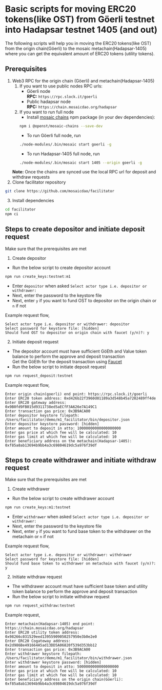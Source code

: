 # Basic scripts for moving ERC20 tokens(like OST) from Göerli testnet into Hadapsar testnet 1405 (and out)
The following scripts will help you in moving the ERC20 tokens(like OST) from the origin chain(Göerli) to the mosaic metachain(Hadapsar-1405) where you can get the equivalent amount of ERC20 tokens (utility tokens).

## Prerequisites
1. Web3 RPC for the origin chain (Göerli) and metachain(Hadapsar-1405)
    1. If you want to use public nodes RPC urls:
        - Göerli node<br>
        **RPC:** `https://rpc.slock.it/goerli`
        - Public hadapsar node<br>
        **RPC:** `https://chain.mosaicdao.org/hadapsar`
    2. If you want to run full node
        - Install [mosaic chains](https://github.com/mosaicdao/mosaic-chains) npm package (in your dev dependencies):
        ```sh
        npm i @openst/mosaic-chains --save-dev
        ```
        - To run Göerli full node, run
        ```sh
        ./node-modules/.bin/mosaic start goerli -g
        ```
        - To run Hadapsar-1405 full node, run
        ```sh
        ./node-modules/.bin/mosaic start 1405 --origin goerli -g
        ```
    **Note:** Once the chains are synced use the local RPC url for deposit and withdraw requests
2. Clone facilitator repository
  ```sh
  git clone https://github.com/mosaicdao/facilitator
  ```
3. Install dependencies
  ```sh
  cd facilitator
  npm ci
  ```

## Steps to create depositor and initiate deposit request
Make sure that the prerequisites are met
1. Create depositor
  - Run the below script to create depositor account
  ```sh
  npm run create_keys:testnet:m1
  ```
  - Enter `depositor` when asked `Select actor type i.e. depositor or withdrawer:`
  - Next, enter the password to the keystore file
  - Next, enter `y` if you want to fund OST to depositor on the origin chain or `n` if not

  Example request flow,
  ```text
  Select actor type i.e. depositor or withdrawer: depositor
  Select password for keystore file: [hidden]
  Should fund OST to depositor on origin chain with faucet (y/n)?: y
  ```

2. Initiate deposit request
  - The depositor account must have sufficient GöEth and Value token balance to perform the approve and deposit transaction<br>
    Get the GöEth for the deposit transaction using [Faucet](https://goerli-faucet.slock.it/)
  - Run the below script to initiate deposit request
  ```sh
  npm run request_deposit:testnet
  ```
  Example request flow,
  ```text
  Enter origin chain(goerli) end point: https://rpc.slock.it/goerli
  Enter ERC20 token address: 0xd426b22f3960d01189a3d548b45a7202489ff4de
  Enter ERC20 gateway address: 0x9B0fd9FB015d9311738ed5aECfF3A626e7A149C1
  Enter transaction gas price: 0x3B9ACA00
  Enter depositor keystore filepath: /Users/facilitator/demo/m1_facilitator/bin/depositor.json
  Enter depositor keystore password: [hidden]
  Enter amount to deposit in atto: 10000000000000000000
  Enter gas price at which fee will be calculated: 10
  Enter gas limit at which fee will be calculated: 10
  Enter beneficiary address on the metachain(Hadapsar-1405): 0xf85a8ab13694b9bb4a3c69804619dc5a976f39df
  ```

## Steps to create withdrawer and initiate withdraw request
Make sure that the prerequisites are met
1. Create withdrawer
  - Run the below script to create withdrawer account
  ```sh
  npm run create_keys:m1:testnet
  ```
  - Enter `withdrawer` when asked `Select actor type i.e. depositor or withdrawer:`
  - Next, enter the password to the keystore file
  - Next, enter `y` if you want to fund base token to the withdrawer on the metachain or `n` if not

  Example request flow,
  ```text
  Select actor type i.e. depositor or withdrawer: withdrawer
  Select password for keystore file: [hidden]
  Should fund base token to withdrawer on metachain with faucet (y/n)?: y
  ```

2. Initiate withdraw request
  - The withdrawer account must have sufficient base token and utility token balance to perform the approve and deposit transaction<br>
  - Run the below script to initiate withdraw request
  ```sh
  npm run request_withdraw:testnet
  ```
  Example request,
  ```text
  Enter metachain(Hadapsar-1405) end point: https://chain.mosaicdao.org/hadapsar
  Enter ERC20 utility token address: 0x98266c031529eed13955909050257950e3b0e2e0
  Enter ERC20 Cogateway address: 0x2d986Be491664A5ad13DD5A06820f539d353bb12
  Enter transaction gas price: 0x3B9ACA00
  Enter withdrawer keystore filepath: /Users/facilitator/demo/m1_facilitator/bin/withdrawer.json
  Enter withdrawer keystore password: [hidden]
  Enter amount to deposit in atto: 5000000000000000000
  Enter gas price at which fee will be calculated: 10
  Enter gas limit at which fee will be calculated: 10
  Enter beneficiary address on the origin chain(Göerli): 0xf85a8ab13694b9bb4a3c69804619dc5a976f39df
  ```
